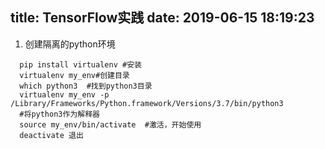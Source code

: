 title: TensorFlow实践
date: 2019-06-15 18:19:23
---
1. 创建隔离的python环境

```
  pip install virtualenv #安装
  virtualenv my_env#创建目录
  which python3  #找到python3目录
  virtualenv my_env -p /Library/Frameworks/Python.framework/Versions/3.7/bin/python3 
  #将python3作为解释器
  source my_env/bin/activate  #激活，开始使用
  deactivate 退出
```


